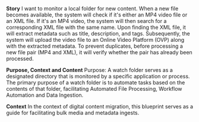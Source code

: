 **Story**
I want to monitor a local folder for new content. When a new file becomes available, the system will check if it's either an MP4 video file or an XML file. If it's an MP4 video, the system will then search for a corresponding XML file with the same name. Upon finding the XML file, it will extract metadata such as title, description, and tags. Subsequently, the system will upload the video file to an Online Video Platform (OVP) along with the extracted metadata. To prevent duplicates, before processing a new file pair (MP4 and XML), it will verify whether the pair has already been processed.

**Purpose, Context and Content**
Purpose: A watch folder serves as a designated directory that is monitored by a specific application or process. The primary purpose of a watch folder is to automate tasks based on the contents of that folder, facilitating Automated File Processing, Workflow Automation and Data Ingestion.

**Context**
In the context of digital content migration, this blueprint serves as a guide for facilitating bulk media and metadata ingests.
